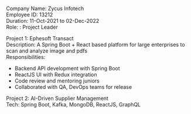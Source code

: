 Company Name: Zycus Infotech  
Employee ID: 13212  
Duration: 11-Oct-2021 to 02-Dec-2022  
Role: : Project Leader

Project 1: Ephesoft Transact  
Description: A Spring Boot + React based platform for large enterprises to scan and analyze image and pdfs  
Responsibilities:
- Backend API development with Spring Boot
- ReactJS UI with Redux integration
- Code review and mentoring juniors
- Collaborated with QA, DevOps teams for release

Project 2: AI-Driven Supplier Management  
Tech: Spring Boot, Kafka, MongoDB, ReactJS, GraphQL  
